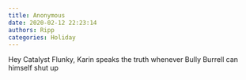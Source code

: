```yaml
---
title: Anonymous
date: 2020-02-12 22:23:14
authors: Ripp
categories: Holiday
---
```


 Hey Catalyst Flunky,
Karin speaks the truth whenever Bully Burrell can himself shut up